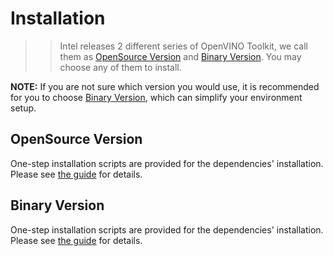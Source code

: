 
# Installation
>> Intel releases 2 different series of OpenVINO Toolkit, we call them as [OpenSource Version](https://github.com/opencv/dldt/) and [Binary Version](https://software.intel.com/en-us/openvino-toolkit). You may choose any of them to install.

**NOTE:** If you are not sure which version you would use, it is recommended for you to choose [Binary Version](https://software.intel.com/en-us/openvino-toolkit), which can simplify your environment setup.

## OpenSource Version
One-step installation scripts are provided for the dependencies' installation. Please see [the guide](https://github.com/intel/ros2_openvino_toolkit/blob/devel/doc/installation/OPEN_SOURCE_INSTALLATION.md) for details.

## Binary Version
One-step installation scripts are provided for the dependencies' installation. Please see [the guide](https://github.com/intel/ros2_openvino_toolkit/blob/devel/doc/installation/BINARY_INSTALLATION.md) for details.
